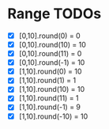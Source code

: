 # Range TODOs

- [x] [0,10].round(0) = 0
- [x] [0,10].round(10) = 10
- [x] [0,10].round(11) = 0
- [x] [0,10].round(-1) = 10
- [x] [1,10].round(0) = 10
- [x] [1,10].round(1) = 1
- [x] [1,10].round(10) = 10
- [x] [1,10].round(11) = 1
- [x] [1,10].round(-1) = 9
- [x] [1,10].round(-10) = 10